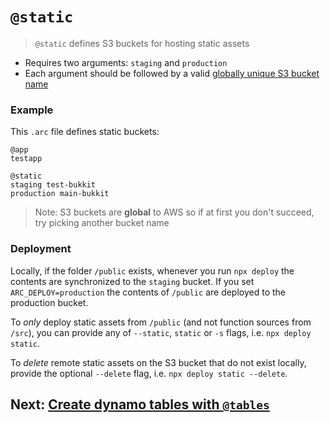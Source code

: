 # `@static`

> `@static` defines S3 buckets for hosting static assets

- Requires two arguments: `staging` and `production`
- Each argument should be followed by a valid [globally unique S3 bucket name](https://docs.aws.amazon.com/AmazonS3/latest/dev/BucketRestrictions.html#bucketnamingrules)

### Example

This `.arc` file defines static buckets:

```arc
@app
testapp

@static
staging test-bukkit
production main-bukkit
```

> Note: S3 buckets are <b>global</b> to AWS so if at first you don't succeed, try picking another bucket name

### Deployment

Locally, if the folder `/public` exists, whenever you run `npx deploy` the contents are synchronized to the `staging` bucket. If you set `ARC_DEPLOY=production` the contents of `/public` are deployed to the production bucket.

To _only_ deploy static assets from `/public` (and not function sources from `/src`), you can provide any of `--static`, `static` or `-s` flags, i.e. `npx deploy static`.

To _delete_ remote static assets on the S3 bucket that do not exist locally, provide the optional `--delete` flag, i.e. `npx deploy static --delete`.

## Next: [Create dynamo tables with `@tables`](/reference/tables)
